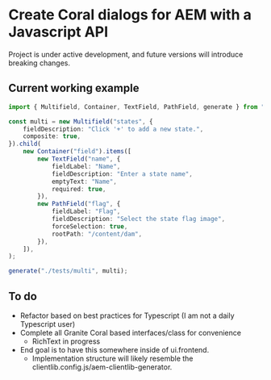# Create Coral dialogs for AEM with a Javascript API

Project is under active development, and future versions will introduce breaking changes.

## Current working example

```typescript
import { Multifield, Container, TextField, PathField, generate } from "aem-dialogs";

const multi = new Multifield("states", {
    fieldDescription: "Click '+' to add a new state.",
    composite: true,
}).child(
    new Container("field").items([
        new TextField("name", {
            fieldLabel: "Name",
            fieldDescription: "Enter a state name",
            emptyText: "Name",
            required: true,
        }),
        new PathField("flag", {
            fieldLabel: "Flag",
            fieldDescription: "Select the state flag image",
            forceSelection: true,
            rootPath: "/content/dam",
        }),
    ]),
);

generate("./tests/multi", multi);
```

## To do

-   Refactor based on best practices for Typescript (I am not a daily Typescript user)
-   Complete all Granite Coral based interfaces/class for convenience
    -   RichText in progress
-   End goal is to have this somewhere inside of ui.frontend.
    -   Implementation structure will likely resemble the clientlib.config.js/aem-clientlib-generator.
